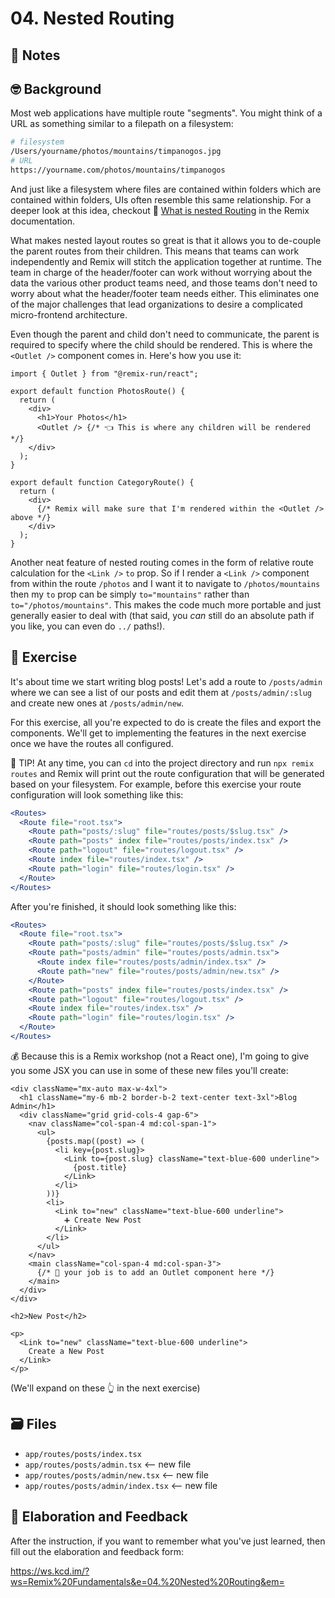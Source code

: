 # 04. Nested Routing

## 📝 Notes

## 🤓 Background

Most web applications have multiple route "segments". You might think of a URL
as something similar to a filepath on a filesystem:

```sh
# filesystem
/Users/yourname/photos/mountains/timpanogos.jpg
# URL
https://yourname.com/photos/mountains/timpanogos
```

And just like a filesystem where files are contained within folders which are
contained within folders, UIs often resemble this same relationship. For a
deeper look at this idea, checkout 📜
[What is nested Routing](https://remix.run/docs/en/1.15.0/guides/routing#what-is-nested-routing)
in the Remix documentation.

What makes nested layout routes so great is that it allows you to de-couple the
parent routes from their children. This means that teams can work independently
and Remix will stitch the application together at runtime. The team in charge of
the header/footer can work without worrying about the data the various other
product teams need, and those teams don't need to worry about what the
header/footer team needs either. This eliminates one of the major challenges
that lead organizations to desire a complicated micro-frontend architecture.

Even though the parent and child don't need to communicate, the parent is
required to specify where the child should be rendered. This is where the
`<Outlet />` component comes in. Here's how you use it:

```tsx filename=app/routes/photos.tsx
import { Outlet } from "@remix-run/react";

export default function PhotosRoute() {
  return (
    <div>
      <h1>Your Photos</h1>
      <Outlet /> {/* 👈 This is where any children will be rendered */}
    </div>
  );
}
```

```tsx filename=app/routes/photos/$category.tsx
export default function CategoryRoute() {
  return (
    <div>
      {/* Remix will make sure that I'm rendered within the <Outlet /> above */}
    </div>
  );
}
```

Another neat feature of nested routing comes in the form of relative route
calculation for the `<Link />` `to` prop. So if I render a `<Link />` component
from within the route `/photos` and I want it to navigate to `/photos/mountains`
then my `to` prop can be simply `to="mountains"` rather than
`to="/photos/mountains"`. This makes the code much more portable and just
generally easier to deal with (that said, you _can_ still do an absolute path if
you like, you can even do `../` paths!).

## 💪 Exercise

It's about time we start writing blog posts! Let's add a route to `/posts/admin`
where we can see a list of our posts and edit them at `/posts/admin/:slug` and
create new ones at `/posts/admin/new`.

For this exercise, all you're expected to do is create the files and export the
components. We'll get to implementing the features in the next exercise once we
have the routes all configured.

🦉 TIP! At any time, you can `cd` into the project directory and run
`npx remix routes` and Remix will print out the route configuration that will be
generated based on your filesystem. For example, before this exercise your route
configuration will look something like this:

```jsx
<Routes>
  <Route file="root.tsx">
    <Route path="posts/:slug" file="routes/posts/$slug.tsx" />
    <Route path="posts" index file="routes/posts/index.tsx" />
    <Route path="logout" file="routes/logout.tsx" />
    <Route index file="routes/index.tsx" />
    <Route path="login" file="routes/login.tsx" />
  </Route>
</Routes>
```

After you're finished, it should look something like this:

```jsx
<Routes>
  <Route file="root.tsx">
    <Route path="posts/:slug" file="routes/posts/$slug.tsx" />
    <Route path="posts/admin" file="routes/posts/admin.tsx">
      <Route index file="routes/posts/admin/index.tsx" />
      <Route path="new" file="routes/posts/admin/new.tsx" />
    </Route>
    <Route path="posts" index file="routes/posts/index.tsx" />
    <Route path="logout" file="routes/logout.tsx" />
    <Route index file="routes/index.tsx" />
    <Route path="login" file="routes/login.tsx" />
  </Route>
</Routes>
```

💰 Because this is a Remix workshop (not a React one), I'm going to give you
some JSX you can use in some of these new files you'll create:

```tsx filename=app/routes/posts/admin.tsx
<div className="mx-auto max-w-4xl">
  <h1 className="my-6 mb-2 border-b-2 text-center text-3xl">Blog Admin</h1>
  <div className="grid grid-cols-4 gap-6">
    <nav className="col-span-4 md:col-span-1">
      <ul>
        {posts.map((post) => (
          <li key={post.slug}>
            <Link to={post.slug} className="text-blue-600 underline">
              {post.title}
            </Link>
          </li>
        ))}
        <li>
          <Link to="new" className="text-blue-600 underline">
            ➕ Create New Post
          </Link>
        </li>
      </ul>
    </nav>
    <main className="col-span-4 md:col-span-3">
      {/* 🐨 your job is to add an Outlet component here */}
    </main>
  </div>
</div>
```

```tsx filename=app/routes/posts/admin/new.tsx
<h2>New Post</h2>
```

```tsx filename=app/routes/posts/admin/index.tsx
<p>
  <Link to="new" className="text-blue-600 underline">
    Create a New Post
  </Link>
</p>
```

(We'll expand on these 👆 in the next exercise)

## 🗃 Files

- `app/routes/posts/index.tsx`
- `app/routes/posts/admin.tsx` <-- new file
- `app/routes/posts/admin/new.tsx` <-- new file
- `app/routes/posts/admin/index.tsx` <-- new file

## 🦉 Elaboration and Feedback

After the instruction, if you want to remember what you've just learned, then
fill out the elaboration and feedback form:

https://ws.kcd.im/?ws=Remix%20Fundamentals&e=04.%20Nested%20Routing&em=
